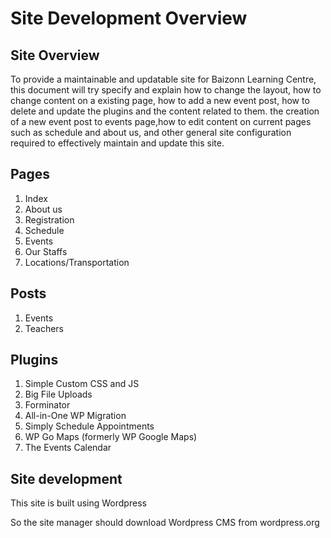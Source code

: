<H1>Site Development Overview</H1>


<H2>Site Overview</H2>

<p>To provide a maintainable and updatable site for Baizonn Learning Centre, this document will try specify and explain how to change the layout, how to change content on a existing page, how to add a new event post, how to delete and update the plugins and the content related to them. the creation of a new event post to events page,how to edit content on current pages such as schedule and about us, and other general site configuration required to effectively  maintain and update this site.<p>

<H2>Pages</H2>
<ol>
<li>Index</li>
<li>About us</li>
<li>Registration</li> 
<li>Schedule</li>
<li>Events</li>
<li>Our Staffs</li>
<li>Locations/Transportation</li>
</ol>

<H2>Posts</H2>
<ol>
<li>Events</li>
<li>Teachers</li>
</ol>

<H2>Plugins</H2>
<ol>
<li>Simple Custom CSS and JS</li>
<li>Big File Uploads</li>
<li>Forminator</li>
<li>All-in-One WP Migration</li>
<li>Simply Schedule Appointments</li>
<li>WP Go Maps (formerly WP Google Maps)</li>
<li>The Events Calendar</li>
</ol>

<H2>Site development</H2>


<p>This site is built using Wordpress</p>
<p>So the site manager should download Wordpress CMS from wordpress.org</p>

